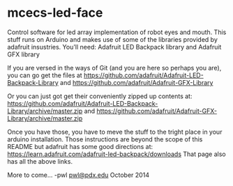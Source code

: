 mcecs-led-face
==============

Control software for led array implementation of robot eyes and mouth. This stuff runs on Arduino
and makes use of some of the libraries provided by adafruit insustries. You'll need:
Adafruit LED Backpack library and
Adafruit GFX library 

If you are versed in the ways of Git (and you are here so perhaps you are), you can go get the files
at https://github.com/adafruit/Adafruit-LED-Backpack-Library and
https://github.com/adafruit/Adafruit-GFX-Library

Or you can just got get their conveniently zipped up contents at:
https://github.com/adafruit/Adafruit-LED-Backpack-Library/archive/master.zip and
https://github.com/adafruit/Adafruit-GFX-Library/archive/master.zip

Once you have those, you have to meve the stuff to the tright place in your arduino installation.
Those instructions are beyond the scope of this README but adafruit has some good directions at:
https://learn.adafruit.com/adafruit-led-backpack/downloads
That page also has all the above links.

More to come...
-pwl
pwl@pdx.edu
October 2014